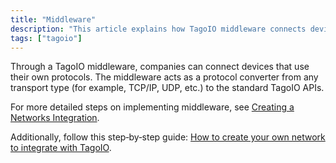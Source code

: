 ```yaml
---
title: "Middleware"
description: "This article explains how TagoIO middleware connects devices using custom protocols by acting as a protocol converter to the TagoIO APIs, and points to related documentation and community resources for setup and examples."
tags: ["tagoio"]
---
```

Through a TagoIO middleware, companies can connect devices that use their own protocols. The middleware acts as a protocol converter from any transport type (for example, TCP/IP, UDP, etc.) to the standard TagoIO APIs.

For more detailed steps on implementing middleware, see [Creating a Networks Integration](/docs/tagoio/integrations/general/creating-a-network-integration).

 
Additionally, follow this step‑by‑step guide: [How to create your own network to integrate with TagoIO](https://tagoio.discourse.group/t/how-to-create-your-own-network-to-integrate-with-tagoio/407).
